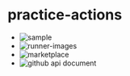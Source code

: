 # practice-actions

- ![sample](https://github.com/tmknom/example-github-cicd/tree/main)
- ![runner-images](https://github.com/actions/runner-images)
- ![marketplace](https://github.com/marketplace)
- ![github api document](https://docs.github.com/en/rest)
